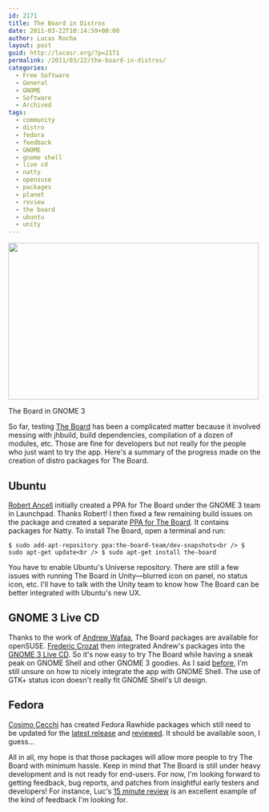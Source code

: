 ```yaml
---
id: 2171
title: The Board in Distros
date: 2011-03-22T10:14:59+00:00
author: Lucas Rocha
layout: post
guid: http://lucasr.org/?p=2171
permalink: /2011/03/22/the-board-in-distros/
categories:
  - Free Software
  - General
  - GNOME
  - Software
  - Archived
tags:
  - community
  - distro
  - fedora
  - feedback
  - GNOME
  - gnome shell
  - live cd
  - natty
  - opensuse
  - packages
  - planet
  - review
  - the board
  - ubuntu
  - unity
---
```

<div style="width: 510px" class="wp-caption aligncenter">
  <a href="http://www.flickr.com/photos/lucasrocha/5449682752/"><img src="http://farm6.static.flickr.com/5253/5449682752_57fe98eb08.jpg" width="500" height="313" /></a>
  <p class="wp-caption-text">
    The Board in GNOME 3
  </p>
</div>

So far, testing [The Board](http://live.gnome.org/TheBoardProject) has been a
complicated matter because it involved messing with jhbuild, build
dependencies, compilation of a dozen of modules, etc. Those are fine for
developers but not really for the people who just want to try the app. Here's a
summary of the progress made on the creation of distro packages for The Board.

## Ubuntu

[Robert Ancell](http://bobthegnome.blogspot.com/) initially created a PPA for
The Board under the GNOME 3 team in Launchpad. Thanks Robert! I then fixed a
few remaining build issues on the package and created a separate [PPA for The
Board](https://launchpad.net/~the-board-team/+archive/dev-snapshots). It
contains packages for Natty. To install The Board, open a terminal and run:

`$ sudo add-apt-repository ppa:the-board-team/dev-snapshots<br />
$ sudo apt-get update<br />
$ sudo apt-get install the-board`

You have to enable Ubuntu's Universe repository. There are still a few issues
with running The Board in Unity—blurred icon on panel, no status icon, etc.
I'll have to talk with the Unity team to know how The Board can be better
integrated with Ubuntu's new UX.

## GNOME 3 Live CD

Thanks to the work of [Andrew Wafaa](http://wafaa.eu/), The Board packages are
available for openSUSE. [Frederic Crozat](http://blog.crozat.net/) then
integrated Andrew's packages into the [GNOME 3 Live
CD](http://gnome3.org/tryit.html). So it's now easy to try The Board while
having a sneak peak on GNOME Shell and other GNOME 3 goodies. As I said
[before](http://lucasr.org/2010/12/06/adding-to-the-board/), I'm still unsure
on how to nicely integrate the app with GNOME Shell. The use of GTK+ status
icon doesn't really fit GNOME Shell's UI design.

## Fedora

[Cosimo Cecchi](http://blogs.gnome.org/cosimoc/) has created Fedora Rawhide
packages which still need to be updated for the [latest
release](http://lucasr.org/2011/02/01/the-board-0-1-1/)
and [reviewed](https://bugzilla.redhat.com/show_bug.cgi?id=670127). It should
be available soon, I guess...

All in all, my hope is that those packages will allow more people to try The
Board with minimum hassle. Keep in mind that The Board is still under heavy
development and is not ready for end-users. For now, I'm looking forward to
getting feedback, bug reports, and patches from insightful early testers and
developers! For instance, Luc's [15 minute
review](https://bugzilla.gnome.org/show_bug.cgi?id=642696) is an excellent
example of the kind of feedback I'm looking for.

